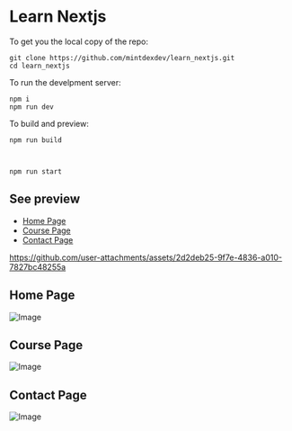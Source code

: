 # Learn Nextjs 


To get you the local copy of the repo:
```
git clone https://github.com/mintdexdev/learn_nextjs.git
cd learn_nextjs
```

To run the develpment server:
```
npm i
npm run dev

```
To build and preview:
```
npm run build



npm run start
```

## See preview
- [Home Page](#home-page)
- [Course Page](#course-page)
- [Contact Page](#contact-page)
  
https://github.com/user-attachments/assets/2d2deb25-9f7e-4836-a010-7827bc48255a

## Home Page
![Image](projectPreview/home.avif)
## Course Page
![Image](projectPreview/courses.avif)
## Contact Page
![Image](projectPreview/contact.avif)
